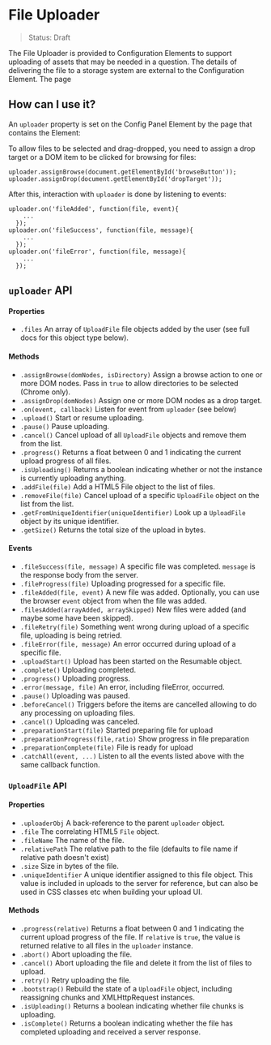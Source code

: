 # File Uploader

> Status: Draft

The File Uploader is provided to Configuration Elements to support uploading of assets that may be needed in a question. 
The details of delivering the file to a storage system are external to the Configuration Element. The page  


## How can I use it?

An `uploader` property is set on the Config Panel Element by the page that contains the Element:


To allow files to be selected and drag-dropped, you need to assign a drop target or a DOM item to be clicked for browsing for files:

    uploader.assignBrowse(document.getElementById('browseButton'));
    uploader.assignDrop(document.getElementById('dropTarget'));

After this, interaction with `uploader` is done by listening to events:

    uploader.on('fileAdded', function(file, event){
        ...
      });
    uploader.on('fileSuccess', function(file, message){
        ...
      });
    uploader.on('fileError', function(file, message){
        ...
      });



## `uploader` API


#### Properties

* `.files` An array of `UploadFile` file objects added by the user (see full docs for this object type below).

#### Methods

* `.assignBrowse(domNodes, isDirectory)` Assign a browse action to one or more DOM nodes.  Pass in `true` to allow directories to be selected (Chrome only).
* `.assignDrop(domNodes)` Assign one or more DOM nodes as a drop target.
* `.on(event, callback)` Listen for event from `uploader` (see below)
* `.upload()` Start or resume uploading.
* `.pause()` Pause uploading.
* `.cancel()` Cancel upload of all `UploadFile` objects and remove them from the list.
* `.progress()` Returns a float between 0 and 1 indicating the current upload progress of all files.
* `.isUploading()` Returns a boolean indicating whether or not the instance is currently uploading anything.
* `.addFile(file)` Add a HTML5 File object to the list of files.
* `.removeFile(file)` Cancel upload of a specific `UploadFile` object on the list from the list.
* `.getFromUniqueIdentifier(uniqueIdentifier)` Look up a `UploadFile` object by its unique identifier.
* `.getSize()` Returns the total size of the upload in bytes.

#### Events

* `.fileSuccess(file, message)` A specific file was completed. `message` is the response body from the server.
* `.fileProgress(file)` Uploading progressed for a specific file.
* `.fileAdded(file, event)` A new file was added. Optionally, you can use the browser `event` object from when the file was added.
* `.filesAdded(arrayAdded, arraySkipped)` New files were added (and maybe some have been skipped).
* `.fileRetry(file)` Something went wrong during upload of a specific file, uploading is being retried.
* `.fileError(file, message)` An error occurred during upload of a specific file.
* `.uploadStart()` Upload has been started on the Resumable object.
* `.complete()` Uploading completed.
* `.progress()` Uploading progress.
* `.error(message, file)` An error, including fileError, occurred.
* `.pause()` Uploading was paused.
* `.beforeCancel()` Triggers before the items are cancelled allowing to do any processing on uploading files.
* `.cancel()` Uploading was canceled.
* `.preparationStart(file)` Started preparing file for upload
* `.preparationProgress(file,ratio)` Show progress in file preparation
* `.preparationComplete(file)` File is ready for upload
* `.catchAll(event, ...)` Listen to all the events listed above with the same callback function.

### `UploadFile` API

#### Properties

* `.uploaderObj` A back-reference to the parent `uploader` object.
* `.file` The correlating HTML5 `File` object.
* `.fileName` The name of the file.
* `.relativePath` The relative path to the file (defaults to file name if relative path doesn't exist)
* `.size` Size in bytes of the file.
* `.uniqueIdentifier` A unique identifier assigned to this file object. This value is included in uploads to the server for reference, but can also be used in CSS classes etc when building your upload UI.


#### Methods

* `.progress(relative)` Returns a float between 0 and 1 indicating the current upload progress of the file. If `relative` is `true`, the value is returned relative to all files in the `uploader` instance.
* `.abort()` Abort uploading the file.
* `.cancel()` Abort uploading the file and delete it from the list of files to upload.
* `.retry()` Retry uploading the file.
* `.bootstrap()` Rebuild the state of a `UploadFile` object, including reassigning chunks and XMLHttpRequest instances.
* `.isUploading()` Returns a boolean indicating whether file chunks is uploading.
* `.isComplete()` Returns a boolean indicating whether the file has completed uploading and received a server response.

